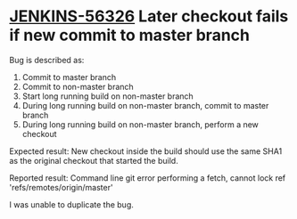 # [JENKINS-56326](https://issues.jenkins.io/browse/JENKINS-56326) Later checkout fails if new commit to master branch

Bug is described as:

1. Commit to master branch
2. Commit to non-master branch
3. Start long running build on non-master branch
4. During long running build on non-master branch, commit to master branch
5. During long running build on non-master branch, perform a new checkout

Expected result: New checkout inside the build should use the same SHA1 as 
the original checkout that started the build.

Reported result: Command line git error performing a fetch, cannot lock ref 'refs/remotes/origin/master'

I was unable to duplicate the bug.
